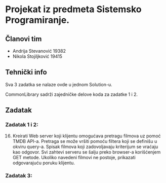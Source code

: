 # Projekat iz predmeta Sistemsko Programiranje.

## Članovi tim
- Andrija Stevanović 19382
- Nikola Stojiljković 19415

## Tehnički info

Sva 3 zadatka se nalaze ovde u jednom Solution-u.

CommonLibrary sadrži zajedničke delove koda za zadatke 1 i 2.

## Zadatak

### Zadatak 1 i 2:
16. Kreirati Web server koji klijentu omogućava pretragu filmova uz pomoć TMDB API-a. Pretraga
se može vršiti pomoću filtera koji se definišu u okviru query-a. Spisak filmova koji zadovoljavaju
kriterijum se vraćaju kao odgovor. Svi zahtevi serveru se šalju preko browser-a korišćenjem GET
metode. Ukoliko navedeni filmovi ne postoje, prikazati odgovarajuću poruku klijentu.

### Zadatak 3:
